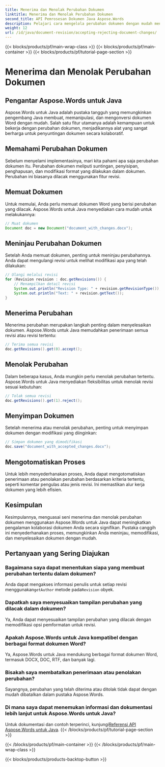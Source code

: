 ```yaml
---
title: Menerima dan Menolak Perubahan Dokumen
linktitle: Menerima dan Menolak Perubahan Dokumen
second_title: API Pemrosesan Dokumen Java Aspose.Words
description: Pelajari cara mengelola perubahan dokumen dengan mudah menggunakan Aspose.Words untuk Java. Terima dan tolak revisi dengan mudah.
weight: 12
url: /id/java/document-revision/accepting-rejecting-document-changes/
---
```


{{< blocks/products/pf/main-wrap-class >}}
{{< blocks/products/pf/main-container >}}
{{< blocks/products/pf/tutorial-page-section >}}

# Menerima dan Menolak Perubahan Dokumen


## Pengantar Aspose.Words untuk Java

Aspose.Words untuk Java adalah pustaka tangguh yang memungkinkan pengembang Java membuat, memanipulasi, dan mengonversi dokumen Word dengan mudah. Salah satu fitur utamanya adalah kemampuan untuk bekerja dengan perubahan dokumen, menjadikannya alat yang sangat berharga untuk penyuntingan dokumen secara kolaboratif.

## Memahami Perubahan Dokumen

Sebelum menyelami implementasinya, mari kita pahami apa saja perubahan dokumen itu. Perubahan dokumen meliputi suntingan, penyisipan, penghapusan, dan modifikasi format yang dilakukan dalam dokumen. Perubahan ini biasanya dilacak menggunakan fitur revisi.

## Memuat Dokumen

Untuk memulai, Anda perlu memuat dokumen Word yang berisi perubahan yang dilacak. Aspose.Words untuk Java menyediakan cara mudah untuk melakukannya:

```java
// Muat dokumen
Document doc = new Document("document_with_changes.docx");
```

## Meninjau Perubahan Dokumen

Setelah Anda memuat dokumen, penting untuk meninjau perubahannya. Anda dapat mengulangi revisi untuk melihat modifikasi apa yang telah dilakukan:

```java
// Ulangi melalui revisi
for (Revision revision : doc.getRevisions()) {
    // Menampilkan detail revisi
    System.out.println("Revision Type: " + revision.getRevisionType());
    System.out.println("Text: " + revision.getText());
}
```

## Menerima Perubahan

Menerima perubahan merupakan langkah penting dalam menyelesaikan dokumen. Aspose.Words untuk Java memudahkan penerimaan semua revisi atau revisi tertentu:

```java
// Terima semua revisi
doc.getRevisions().get(0).accept();
```

## Menolak Perubahan

Dalam beberapa kasus, Anda mungkin perlu menolak perubahan tertentu. Aspose.Words untuk Java menyediakan fleksibilitas untuk menolak revisi sesuai kebutuhan:

```java
// Tolak semua revisi
doc.getRevisions().get(1).reject();
```

## Menyimpan Dokumen

Setelah menerima atau menolak perubahan, penting untuk menyimpan dokumen dengan modifikasi yang diinginkan:

```java
// Simpan dokumen yang dimodifikasi
doc.save("document_with_accepted_changes.docx");
```

## Mengotomatiskan Proses

Untuk lebih menyederhanakan proses, Anda dapat mengotomatiskan penerimaan atau penolakan perubahan berdasarkan kriteria tertentu, seperti komentar pengulas atau jenis revisi. Ini memastikan alur kerja dokumen yang lebih efisien.

## Kesimpulan

Kesimpulannya, menguasai seni menerima dan menolak perubahan dokumen menggunakan Aspose.Words untuk Java dapat meningkatkan pengalaman kolaborasi dokumen Anda secara signifikan. Pustaka canggih ini menyederhanakan proses, memungkinkan Anda meninjau, memodifikasi, dan menyelesaikan dokumen dengan mudah.

## Pertanyaan yang Sering Diajukan

### Bagaimana saya dapat menentukan siapa yang membuat perubahan tertentu dalam dokumen?

 Anda dapat mengakses informasi penulis untuk setiap revisi menggunakan`getAuthor` metode pada`Revision` obyek.

### Dapatkah saya menyesuaikan tampilan perubahan yang dilacak dalam dokumen?

Ya, Anda dapat menyesuaikan tampilan perubahan yang dilacak dengan memodifikasi opsi pemformatan untuk revisi.

### Apakah Aspose.Words untuk Java kompatibel dengan berbagai format dokumen Word?

Ya, Aspose.Words untuk Java mendukung berbagai format dokumen Word, termasuk DOCX, DOC, RTF, dan banyak lagi.

### Bisakah saya membatalkan penerimaan atau penolakan perubahan?

Sayangnya, perubahan yang telah diterima atau ditolak tidak dapat dengan mudah dibatalkan dalam pustaka Aspose.Words.

### Di mana saya dapat menemukan informasi dan dokumentasi lebih lanjut untuk Aspose.Words untuk Java?

 Untuk dokumentasi dan contoh terperinci, kunjungi[Referensi API Aspose.Words untuk Java](https://reference.aspose.com/words/java/).
{{< /blocks/products/pf/tutorial-page-section >}}

{{< /blocks/products/pf/main-container >}}
{{< /blocks/products/pf/main-wrap-class >}}

{{< blocks/products/products-backtop-button >}}
